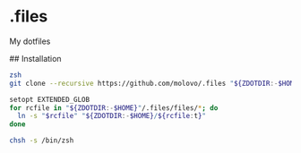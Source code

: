 # .files

My dotfiles

## Installation

```sh
zsh
git clone --recursive https://github.com/molovo/.files "${ZDOTDIR:-$HOME}/.files"

setopt EXTENDED_GLOB
for rcfile in "${ZDOTDIR:-$HOME}"/.files/files/*; do
  ln -s "$rcfile" "${ZDOTDIR:-$HOME}/${rcfile:t}"
done

chsh -s /bin/zsh
```
